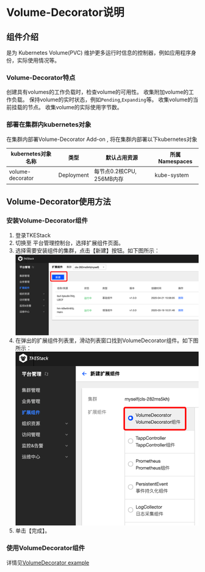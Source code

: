 # Volume-Decorator说明

## 组件介绍 

是为 Kubernetes Volume(PVC) 维护更多运行时信息的控制器，例如应用程序身份，实际使用情况等。

### Volume-Decorator特点

创建具有volumes的工作负载时，检查volume的可用性。
收集附加volume的工作负载。
保持volume的实时状态，例如`Pending`,`Expanding`等。
收集volume的当前挂载的节点。
收集volume的实际使用字节数。


### 部署在集群内kubernetes对象

在集群内部署Volume-Decorator Add-on , 将在集群内部署以下kubernetes对象

| kubernetes对象名称 | 类型 | 默认占用资源 | 所属Namespaces |
| ----------------- | --- | ---------- | ------------- |
| volume-decorator |Deployment |每节点0.2核CPU, 256MB内存|kube-system|

## Volume-Decorator使用方法

### 安装Volume-Decorator组件

1. 登录TKEStack
2. 切换至 平台管理控制台，选择扩展组件页面。
3. 选择需要安装组件的集群，点击【新建】按钮。如下图所示：
![新建组件](images/新建扩展组件.png)
4. 在弹出的扩展组件列表里，滑动列表窗口找到VolumeDecorator组件。如下图所示：
![VolumeDecorator组件](images/VolumeDecorator.png)
5. 单击【完成】。

### 使用VolumeDecorator组件

详情见[VolumeDecorator example](https://github.com/tkestack/volume-decorator/tree/master/examples)

